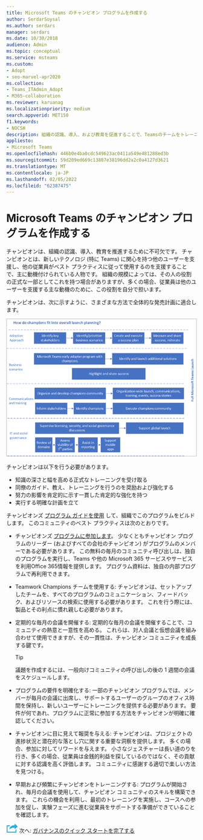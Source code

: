 ```yaml
---
title: Microsoft Teams のチャンピオン プログラムを作成する
author: SerdarSoysal
ms.author: serdars
manager: serdars
ms.date: 10/30/2018
audience: Admin
ms.topic: conceptual
ms.service: msteams
ms.custom:
- Adopt
- seo-marvel-apr2020
ms.collection:
- Teams_ITAdmin_Adopt
- M365-collaboration
ms.reviewer: karuanag
ms.localizationpriority: medium
search.appverid: MET150
f1.keywords:
- NOCSH
description: 組織の認識、導入、および教育を促進することで、Teamsのチームをトレーニングし、導入を促進する方法について学習します。
appliesto:
- Microsoft Teams
ms.openlocfilehash: 446b0e4ba0cdc549623ac0411a549e481288ed3b
ms.sourcegitcommit: 59d209ed669c13807e38196dd2a2c0a4127d3621
ms.translationtype: MT
ms.contentlocale: ja-JP
ms.lasthandoff: 02/05/2022
ms.locfileid: "62387475"
---
```

# <a name="create-your-champions-program-for-microsoft-teams"></a>Microsoft Teams のチャンピオン プログラムを作成する

チャンピオンは、組織の認識、導入、教育を推進するために不可欠です。 チャンピオンとは、新しいテクノロジ (特に Teams) に関心を持つ他のユーザーを支援し、他の従業員がベスト プラクティスに従って使用するのを支援することで、主に動機付けられている人物です。 組織の規模によっては、その人の役割の正式な一部としてこれを持つ場合がありますが、多くの場合、従業員は他のユーザーを支援する主な動機のために、この役割を自分で担います。

チャンピオンは、次に示すように、さまざまな方法で全体的な発売計画に適合します。

![チャンピオンの立ち上げ計画の図。](media/teams-adoption-champions.png)

チャンピオンは以下を行う必要があります。

- 知識の深さと幅を高める正式なトレーニングを受け取る
- 同僚のガイド、教え、トレーニングを行うのを奨励および強化する
- 努力の影響を肯定的に示す一貫した肯定的な強化を持つ
- 実行する明確な計画を立て

チャンピオンズ [プログラム ガイドを使用](https://aka.ms/M365Champions) して、組織でこのプログラムをビルドします。 このコミュニティのベスト プラクティスは次のとおりです。

- チャンピオンズ [プログラムに参加します](https://aka.ms/O365Champions)。 少なくともチャンピオン プログラムのリーダー (およびすべての会社のチャンピオン) がプログラムのメンバーである必要があります。 この無料の毎月のコミュニティ呼び出しは、独自のプログラムを実行し、Teams や他の Microsoft 365 サービスやサービスを利用Office 365情報を提供します。 プログラム資料は、独自の内部プログラムで再利用できます。

- Teamwork Champions チームを使用する: チャンピオンは、セットアップしたチームを、すべてのプログラムのコミュニケーション、フィードバック、およびリソースの検索に使用する必要があります。  これを行う際には、製品とその利点に慣れ親しむ必要があります。

- 定期的な毎月の会議を開催する: 定期的な毎月の会議を開催することで、コミュニティの熱意と一意性を高める。 これらは、対人会議と仮想会議を組み合わせて使用できますが、その一貫性は、チャンピオン コミュニティを成長する鍵です。

    > [!TIP]
    > 議題を作成するには、一般向けコミュニティの呼び出しの後の 1 週間の会議をスケジュールします。 

- プログラムの要件を明確化する: 一部のチャンピオン プログラムでは、メンバーが毎月の会議に出席し、サポートするユーザーのグループのオフィス時間を保持し、新しいユーザーにトレーニングを提供する必要があります。 要件が何であれ、プログラムに正常に参加する方法をチャンピオンが明確に確認してください。

- チャンピオンに目に見えて報奨を与える: チャンピオンは、プロジェクトの進捗状況と潜在的な落とし穴に関する重要な洞察を提供します。 多くの場合、参加に対してリワードを与えます。 小さなジェスチャーは長い道のりを行き、多くの場合、従業員は金銭的利益を探しているのではなく、その貢献に対する認識を高く評価します。 コミュニティに感謝する適切で楽しい方法を見つける。 

- 早期および頻繁にチャンピオンをトレーニングする: プログラムが開始され、毎月の会議を使用して、チャンピオン コミュニティのスキルを構築できます。 これらの機会を利用し、最初のトレーニングを実施し、コースへの参加を促し、実験フェーズに進む従業員をサポートする準備ができていることを確認します。  

![次のステップを表すアイコン。](media/teams-adoption-next-icon.png) 次へ: [ガバナンスのクイック スタートを完了する](teams-adoption-governance-quick-start.md)

